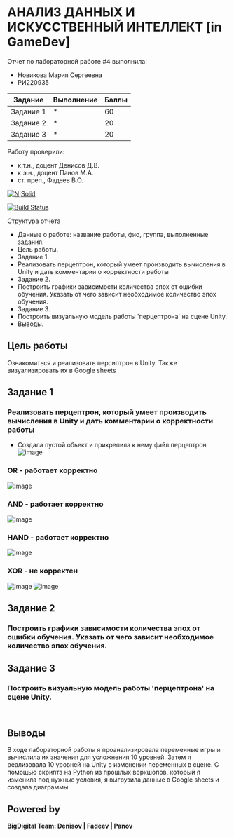 # АНАЛИЗ ДАННЫХ И ИСКУССТВЕННЫЙ ИНТЕЛЛЕКТ [in GameDev]
Отчет по лабораторной работе #4 выполнила:
- Новикова Мария Сергеевна
- РИ220935

| Задание | Выполнение | Баллы |
| ------ | ------ | ------ |
| Задание 1 | * | 60 |
| Задание 2 | * | 20 |
| Задание 3 | * | 20 |

Работу проверили:
- к.т.н., доцент Денисов Д.В.
- к.э.н., доцент Панов М.А.
- ст. преп., Фадеев В.О.

[![N|Solid](https://cldup.com/dTxpPi9lDf.thumb.png)](https://nodesource.com/products/nsolid)

[![Build Status](https://travis-ci.org/joemccann/dillinger.svg?branch=master)](https://travis-ci.org/joemccann/dillinger)

Структура отчета

- Данные о работе: название работы, фио, группа, выполненные задания.
- Цель работы.
- Задание 1.
- Реализовать перцептрон, который умеет производить вычисления в Unity и дать комментарии о корректности работы 
- Задание 2.
- Построить графики зависимости количества эпох от ошибки обучения. Указать от чего зависит необходимое количество эпох обучения.
- Задание 3.
- Построить визуальную модель работы 'перцептрона' на сцене Unity.
- Выводы.

## Цель работы
Ознакомиться и реализовать персиптрон в Unity. Также визуализировать их в Google sheets

## Задание 1
### Реализовать перцептрон, который умеет производить вычисления в Unity и дать комментарии о корректности работы 
- Создала пустой обьект и прикрепила к нему файл перцептрон
![image](https://github.com/kofuru/readme/assets/127126154/c3cd7e12-1d19-4556-bdd4-2854e9118a07)

### OR - работает корректно
![image](https://github.com/kofuru/readme/assets/127126154/9ceb1887-3dc4-42c6-8974-f4e5193d81df)

### AND - работает корректно
![image](https://github.com/kofuru/readme/assets/127126154/fd6a3e39-150d-454e-a280-318915f73564)

### HAND - работает корректно
![image](https://github.com/kofuru/readme/assets/127126154/c8a45c52-031b-4249-8349-2935999a11ae)

### XOR - не корректен 
![image](https://github.com/kofuru/readme/assets/127126154/8cea4580-5711-4cfa-a275-fbe27a3235f6)
![image](https://github.com/kofuru/readme/assets/127126154/4e143590-cc85-434c-a554-7fe28a47f65c)

## Задание 2
### Построить графики зависимости количества эпох от ошибки обучения. Указать от чего зависит необходимое количество эпох обучения.

## Задание 3
### Построить визуальную модель работы 'перцептрона' на сцене Unity.
```


```


## Выводы

В ходе лабораторной работы я проанализировала переменные игры и вычислила их значения для усложнения 10 уровней. Затем я реализовала 10 уровней на Unity в изменении переменных в сцене. С помощью скрипта на Python из прошлых воркшопов, который я изменила под нужные условия, я выгрузила данные в Google sheets и создала диаграммы.  
## Powered by

**BigDigital Team: Denisov | Fadeev | Panov**
